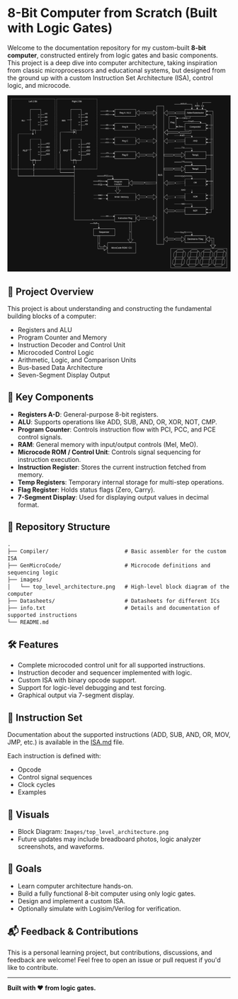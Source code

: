 
# 8-Bit Computer from Scratch (Built with Logic Gates)

Welcome to the documentation repository for my custom-built **8-bit computer**, constructed entirely from logic gates and basic components. This project is a deep dive into computer architecture, taking inspiration from classic microprocessors and educational systems, but designed from the ground up with a custom Instruction Set Architecture (ISA), control logic, and microcode.

![Top-Level Architecture](Images/top_level_architecture.png)

## 🔧 Project Overview

This project is about understanding and constructing the fundamental building blocks of a computer:

- Registers and ALU
- Program Counter and Memory
- Instruction Decoder and Control Unit
- Microcoded Control Logic
- Arithmetic, Logic, and Comparison Units
- Bus-based Data Architecture
- Seven-Segment Display Output

## 🧠 Key Components

- **Registers A-D**: General-purpose 8-bit registers.
- **ALU**: Supports operations like ADD, SUB, AND, OR, XOR, NOT, CMP.
- **Program Counter**: Controls instruction flow with PCI, PCC, and PCE control signals.
- **RAM**: General memory with input/output controls (MeI, MeO).
- **Microcode ROM / Control Unit**: Controls signal sequencing for instruction execution.
- **Instruction Register**: Stores the current instruction fetched from memory.
- **Temp Registers**: Temporary internal storage for multi-step operations.
- **Flag Register**: Holds status flags (Zero, Carry).
- **7-Segment Display**: Used for displaying output values in decimal format.

## 📁 Repository Structure

```
.
├── Compiler/                        # Basic assembler for the custom ISA
├── GenMicroCode/                    # Microcode definitions and sequencing logic
├── images/
│   └── top_level_architecture.png   # High-level block diagram of the computer
├── Datasheets/                      # Datasheets for different ICs
├── info.txt                         # Details and documentation of supported instructions
└── README.md
```

## 🛠 Features

- Complete microcoded control unit for all supported instructions.
- Instruction decoder and sequencer implemented with logic.
- Custom ISA with binary opcode support.
- Support for logic-level debugging and test forcing.
- Graphical output via 7-segment display.


## 🧾 Instruction Set

Documentation about the supported instructions (ADD, SUB, AND, OR, MOV, JMP, etc.) is available in the [ISA.md](ISA.md) file.

Each instruction is defined with:
- Opcode
- Control signal sequences
- Clock cycles
- Examples


## 📸 Visuals

- Block Diagram: `Images/top_level_architecture.png`
- Future updates may include breadboard photos, logic analyzer screenshots, and waveforms.

## 🎯 Goals

- Learn computer architecture hands-on.
- Build a fully functional 8-bit computer using only logic gates.
- Design and implement a custom ISA.
- Optionally simulate with Logisim/Verilog for verification.

## 📬 Feedback & Contributions

This is a personal learning project, but contributions, discussions, and feedback are welcome! Feel free to open an issue or pull request if you'd like to contribute.

---

**Built with ❤️ from logic gates.**
